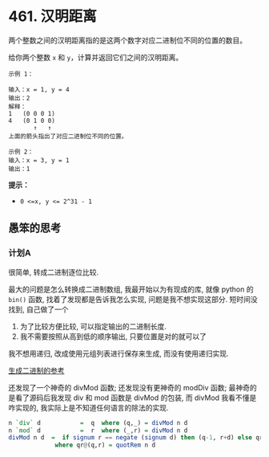 # 461. 汉明距离

两个整数之间的汉明距离指的是这两个数字对应二进制位不同的位置的数目。

给你两个整数 `x` 和 `y`，计算并返回它们之间的汉明距离。

```
示例 1：

输入：x = 1, y = 4
输出：2
解释：
1   (0 0 0 1)
4   (0 1 0 0)
       ↑   ↑
上面的箭头指出了对应二进制位不同的位置。

示例 2：
输入：x = 3, y = 1
输出：1

```
**提示：**
* `0 <=x, y <= 2^31 - 1`

## 愚笨的思考

### 计划A

很简单, 转成二进制逐位比较.

最大的问题是怎么转换成二进制数组, 我最开始以为有现成的库, 就像 python 的 `bin()` 函数, 找着了发现都是告诉我怎么实现, 问题是我不想实现这部分. 短时间没找到, 自己做了一个
1. 为了比较方便比较, 可以指定输出的二进制长度.
2. 我不需要按照从高到低的顺序输出, 只要位置是对的就可以了

我不想用递归, 改成使用元组列表进行保存来生成, 而没有使用递归实现.

[生成二进制的参考](https://itecnote.com/tecnote/r-how-to-implement-decimal-to-binary-conversion/)

还发现了一个神奇的 divMod 函数; 还发现没有更神奇的 modDiv 函数; 最神奇的是看了源码后我发现 div 和 mod 函数是 divMod 的包装, 而 divMod 我看不懂是咋实现的, 我实际上是不知道任何语言的除法的实现.
```hs
n `div` d           =  q  where (q,_) = divMod n d
n `mod` d           =  r  where (_,r) = divMod n d
divMod n d  =  if signum r == negate (signum d) then (q-1, r+d) else qr
             where qr@(q,r) = quotRem n d
```

